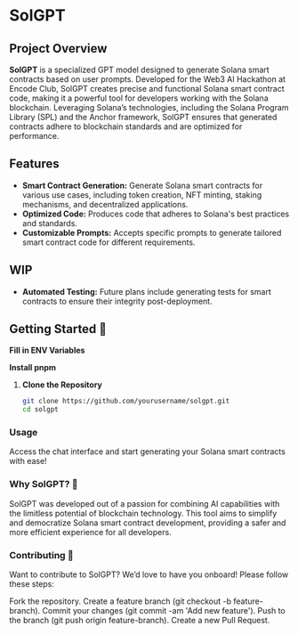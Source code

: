 # SolGPT

## Project Overview

**SolGPT** is a specialized GPT model designed to generate Solana smart contracts based on user prompts. Developed for the Web3 AI Hackathon at Encode Club, SolGPT creates precise and functional Solana smart contract code, making it a powerful tool for developers working with the Solana blockchain. Leveraging Solana’s technologies, including the Solana Program Library (SPL) and the Anchor framework, SolGPT ensures that generated contracts adhere to blockchain standards and are optimized for performance.

## Features

- **Smart Contract Generation:** Generate Solana smart contracts for various use cases, including token creation, NFT minting, staking mechanisms, and decentralized applications.
- **Optimized Code:** Produces code that adheres to Solana's best practices and standards.
- **Customizable Prompts:** Accepts specific prompts to generate tailored smart contract code for different requirements.

## WIP

- **Automated Testing:** Future plans include generating tests for smart contracts to ensure their integrity post-deployment.

## Getting Started 🚀

**Fill in ENV Variables**

**Install pnpm**

1. **Clone the Repository**

   ```bash
   git clone https://github.com/yourusername/solgpt.git
   cd solgpt

### Usage

Access the chat interface and start generating your Solana smart contracts with ease!

### Why SolGPT? 🤔

SolGPT was developed out of a passion for combining AI capabilities with the limitless potential of blockchain technology. This tool aims to simplify and democratize Solana smart contract development, providing a safer and more efficient experience for all developers.

### Contributing 🤝
Want to contribute to SolGPT? We’d love to have you onboard! Please follow these steps:

Fork the repository.
Create a feature branch (git checkout -b feature-branch).
Commit your changes (git commit -am 'Add new feature').
Push to the branch (git push origin feature-branch).
Create a new Pull Request.

